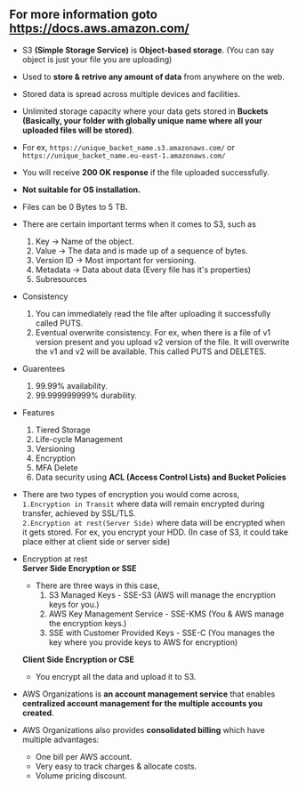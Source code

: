 ## For more information goto https://docs.aws.amazon.com/

* S3 **(Simple Storage Service)** is **Object-based storage**. (You can say object is just your file you are uploading)  
* Used to **store & retrive any amount of data** from anywhere on the web.  
* Stored data is spread across multiple devices and facilities.  
* Unlimited storage capacity where your data gets stored in **Buckets (Basically, your folder with globally unique name where all your uploaded files will be stored)**.
* For ex, `https://unique_backet_name.s3.amazonaws.com/` or `https://unique_backet_name.eu-east-1.amazonaws.com/`
* You will receive **200 OK response** if the file uploaded successfully.
* **Not suitable for OS installation.**
* Files can be 0 Bytes to 5 TB.  
* There are certain important terms when it comes to S3, such as
  1. Key -> Name of the object.  
  2. Value -> The data and is made up of a sequence of bytes.  
  3. Version ID -> Most important for versioning.  
  4. Metadata -> Data about data (Every file has it's properties)  
  5. Subresources
* Consistency  
  1. You can immediately read the file after uploading it successfully called PUTS.
  2. Eventual overwrite consistency. For ex, when there is a file of v1 version present and you upload v2 version of the file. It will overwrite the v1 and v2 will be available. This called PUTS and DELETES.  
* Guarentees
  1. 99.99% availability.  
  2. 99.999999999% durability.  
* Features
  1. Tiered Storage 
  2. Life-cycle Management
  3. Versioning
  4. Encryption
  5. MFA Delete
  6. Data security using **ACL (Access Control Lists) and Bucket Policies**
* There are two types of encryption you would come across,  
      `1.Encryption in Transit` where data will remain encrypted during transfer, achieved by SSL/TLS.  
      `2.Encryption at rest(Server Side)` where data will be encrypted when it gets stored. For ex, you encrypt your HDD.
         (In case of S3, it could take place either at client side or server side)  
* Encryption at rest  
  **Server Side Encryption or SSE**  
  * There are three ways in this case,   
    1. S3 Managed Keys - SSE-S3 (AWS will manage the encryption keys for you.)  
    2. AWS Key Management Service - SSE-KMS (You & AWS manage the encryption keys.)  
    3. SSE with Customer Provided Keys - SSE-C (You manages the key where you provide keys to AWS for encryption)  
    
  **Client Side Encryption or CSE**  
  * You encrypt all the data and upload it to S3.  
* AWS Organizations is **an account management service** that enables **centralized account management for the multiple accounts you created**. 
* AWS Organizations also provides **consolidated billing** which have multiple advantages:  
  * One bill per AWS account.
  * Very easy to track charges & allocate costs.
  * Volume pricing discount.
